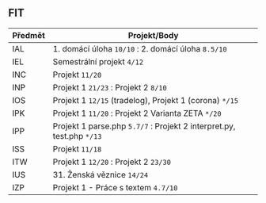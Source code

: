 ## FIT

| Předmět | Projekt/Body |
| ------ | ------ |
| IAL | 1. domácí úloha ``10/10`` : 2. domácí úloha ``8.5/10`` |
| IEL | Semestrální projekt ``4/12`` |
| INC | Projekt ``11/20`` |
| INP | Projekt 1 ``21/23`` : Projekt 2 ``8/10`` |
| IOS | Projekt 1 ``12/15`` (tradelog), Projekt 1 (corona) ``*/15`` |
| IPK | Projekt 1 ``11/20`` : Projekt 2 Varianta ZETA ``*/20`` |
| IPP | Projekt 1 parse.php ``5.7/7`` : Projekt 2 interpret.py, test.php ``*/13`` |
| ISS | Projekt ``11/18`` |
| ITW | Projekt 1 ``12/20`` : Projekt 2 ``23/30`` |
| IUS | 31. Ženská věznice ``14/24`` |
| IZP | Projekt 1 - Práce s textem ``4.7/10`` |
